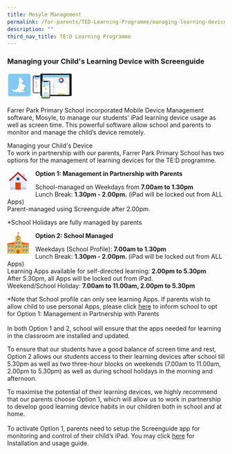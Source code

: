 ```yaml
---
title: Mosyle Management
permalink: /for-parents/TED-Learning-Programme/managing-learning-device/
description: ""
third_nav_title: TE:D Learning Programme
---
```

### Managing your Child's Learning Device with Screenguide

<img src="/images/ict7.png" style="width:30%">

Farrer Park Primary School incorporated Mobile Device Management software, Mosyle, to manage our students’ iPad learning device usage as well as screen time. This powerful software allow school and parents to monitor and manage the child’s device remotely.  

Managing your Child's Device  
To work in partnership with our parents, Farrer Park Primary School has two options for the management of learning devices for the TE:D programme.

<img src="/images/ict8.png" style="width:50px;height:50px;margin-right:15px;" align = "left"> **Option 1: Management in Partnership with Parents**

School-managed on Weekdays from <b>7.00am to 1.30pm<br/></b>
Lunch Break: <b>1.30pm - 2.00pm.</b> (iPad will be locked out from ALL Apps)<br/>
Parent-managed using Screenguide after 2.00pm.  
  
\*School Holidays are fully managed by parents

<img src="/images/ict9.png" style="width:50px;height:50px;margin-right:15px;" align = "left"> **Option 2: School Managed**

Weekdays (School Profile): <b>7.00am to 1.30pm  <br/></b>
Lunch Break: <b>1.30pm - 2.00pm. </b>(iPad will be locked out from ALL Apps)<br/>
Learning Apps available for self-directed learning: <b>2.00pm to 5.30pm <br/></b>
After 5.30pm, all Apps will be locked out from iPad.<br/>
Weekend/School Holiday: <b>7.00am to 11.00am, 2.00pm to 5.30pm</b>

 *Note that School profile can only see learning Apps. If parents wish to allow child to use personal Apps, please click <a href="https://form.gov.sg/63bf4675994d6d00122c4bf2" target="_blank">here</a> to inform school to opt for Option 1: Management in Partnership with Parents 
 <br/><br/>
In both Option 1 and 2, school will ensure that the apps needed for learning in the classroom are installed and updated.<br/>

To ensure that our students have a good balance of screen time and rest, Option 2 allows our students access to their learning devices after school till 5.30pm as well as two three-hour blocks on weekends (7.00am to 11.00am,  2.00pm to 5.30pm) as well as during school holidays in the morning and afternoon.
  
To maximise the potential of their learning devices, we highly recommend that our parents choose Option 1, which will allow us to work in partnership to develop good learning device habits in our children both in school and at home.<br/><br/>
To activate Option 1, parents need to setup the Screenguide app for monitoring and control of their child’s iPad. You may click <a href="https://www.farrerparkpri.moe.edu.sg/ict/Manage-your-Childs-Device/installing-and-using-screenguide/" target="_blank">here</a> for Installation and usage guide.